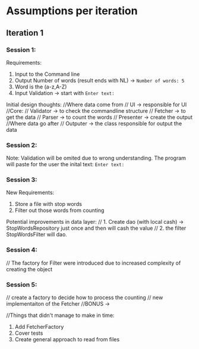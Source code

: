 # Assumptions per iteration

## Iteration 1

### Session 1:
Requirements:
1. Input to the Command line
2. Output Number of words (result ends with NL) -> `Number of words: 5`
3. Word is the (a-z,A-Z)
4. Input Validation -> start with `Enter text: `

Initial design thoughts:
   //Where data come from
   // UI -> responsible for UI
   //Core:
   // Validator -> to check the commandline structure
   // Fetcher -> to get the data
   // Parser -> to count the words
   // Presenter -> create the output
   //Where data go after
   //  Outputer -> the class responsible for output the data

### Session 2:
Note: Validation will be omited due to wrong understanding. The program will paste for the user the inital text: `Enter text: `

### Session 3:
New Requirements:
1. Store a file with stop words
2. Filter out those words from counting 

Potential improvements in data layer:
// 1. Create dao (with local cash) -> StopWordsRepository just once and then will cash the value
// 2. the filter StopWordsFilter will dao.

### Session 4:
// The factory for Filter were introduced due to increased complexity of creating the object

### Session 5:
// create a factory  to decide how to process the counting
// new implementaiton of the Fetcher
//BONUS -> 

//Things that didn't manage to make in time:
1. Add FetcherFactory
2. Cover tests
3. Create general approach to read from files
